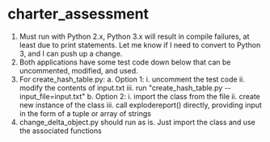 # charter_assessment

1. Must run with Python 2.x, Python 3.x will result in compile failures, at least due to print statements.
   Let me know if I need to convert to Python 3, and I can push up a change.
2. Both applications have some test code down below that can be uncommented, modified, and used.
3. For create_hash_table.py:
    a. Option 1:
        i. uncomment the test code
        ii. modify the contents of input.txt
        iii. run "create_hash_table.py --input_file=input.txt"
    b. Option 2:
        i. import the class from the file
        ii. create new instance of the class
        iii. call explodereport() directly, providing input in the form of a tuple or array of strings
4. change_delta_object.py should run as is. Just import the class and use the associated functions